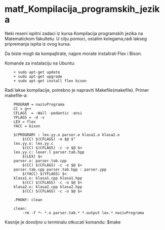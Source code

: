 # matf_Kompilacija_programskih_jezika

Neki reseni ispitni zadaci iz kursa Kompilacija programskih jezika na Matematickom fakultetu. U cilju pomoci, ostalim kolegama,radi lakseg pripremanja ispita iz ovog kursa.



Da biste mogli da kompajlirate, najpre morate instalirati Flex i Bison.

Komande za instalaciju na Ubuntu:
		
		+ sudo apt-get update
		+ sudo apt-get upgrade
		+ sudo apt-get install flex bison

Radi lakse kompilacije, potrebno je napraviti Makefile(makefile).
Primer makefile-a:

		PROGRAM = nazivPrograma
		CC = g++
		CFLAGS  = -Wall -pedantic -ansi
		YFLAGS = -d -v
		LEX = flex
		YACC = bison

		$(PROGRAM) : lex.yy.o parser.o klasa1.o klasa2.o
			$(CC) $(CFLAGS) -o $@ $^
		lex.yy.o: lex.yy.c
			$(CC) $(CFLAGS) -c -o $@ $<
		lex.yy.c: lexer.l parser.tab.hpp
			$(LEX) $<
		parser.o: parser.tab.cpp
			$(CC) $(CFLAGS) -c -o $@ $<
		parser.tab.cpp parser.tab.hpp : parser.ypp
			$(YACC) $(YFLAGS) $<
		klasa1.o: klasa1.cpp klasa1.hpp
			$(CC) $(CFLAGS) -c -o $@ $<
		klasa2.o: klasa2.cpp klasa2.hpp
			$(CC) $(CFLAGS) -c -o $@ $<

		.PHONY: clean

		clean:
			-rm -f *~ *.o parser.tab.* *.output lex.* nazivPrograma

Kasnije je dovoljno u terminalu otkucati komandu:
		$make
